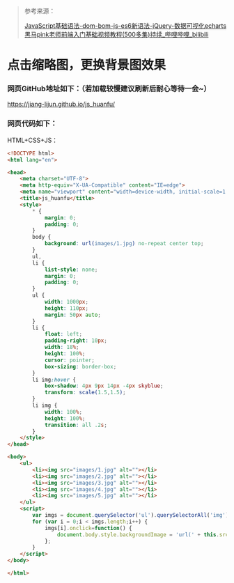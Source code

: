 >  参考来源：
>
> [JavaScript基础语法-dom-bom-js-es6新语法-jQuery-数据可视化echarts黑马pink老师前端入门基础视频教程(500多集)持续_哔哩哔哩_bilibili](https://www.bilibili.com/video/BV1Sy4y1C7ha?p=217&spm_id_from=pageDriver)

# 点击缩略图，更换背景图效果

### 网页GitHub地址如下：（若加载较慢建议刷新后耐心等待一会~）

https://jiang-lijun.github.io/js_huanfu/

### 网页代码如下：

HTML+CSS+JS：

```html
<!DOCTYPE html>
<html lang="en">

<head>
    <meta charset="UTF-8">
    <meta http-equiv="X-UA-Compatible" content="IE=edge">
    <meta name="viewport" content="width=device-width, initial-scale=1.0">
    <title>js_huanfu</title>
    <style>
        * {
            margin: 0;
            padding: 0;
        }
        body {
            background: url(images/1.jpg) no-repeat center top;
        }
        ul,
        li {
            list-style: none;
            margin: 0;
            padding: 0;
        }
        ul {
            width: 1000px;
            height: 110px;
            margin: 50px auto;
        }
        li {
            float: left;
            padding-right: 10px;
            width: 18%;
            height: 100%;
            cursor: pointer;
            box-sizing: border-box;
        }
        li img:hover {
            box-shadow: 4px 9px 14px -4px skyblue;
            transform: scale(1.5,1.5);
        }
        li img {
            width: 100%;
            height: 100%;
            transition: all .2s;
        }
    </style>
</head>

<body>
    <ul>
        <li><img src="images/1.jpg" alt=""></li>
        <li><img src="images/2.jpg" alt=""></li>
        <li><img src="images/3.jpg" alt=""></li>
        <li><img src="images/4.jpg" alt=""></li>
        <li><img src="images/5.jpg" alt=""></li>
    </ul>
    <script>
        var imgs = document.querySelector('ul').querySelectorAll('img');
        for (var i = 0;i < imgs.length;i++) {
            imgs[i].onclick=function() {
                document.body.style.backgroundImage = 'url(' + this.src + ')';
            };
        }
    </script>
</body>

</html>
```

